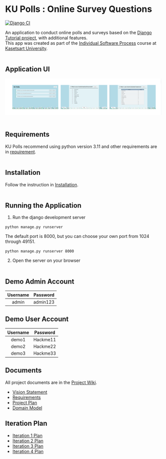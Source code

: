 # KU Polls : Online Survey Questions
[![Django CI](../../actions/workflows/ku_polls.yml/badge.svg)](../../actions/workflows/ku_polls.yml)

An application to conduct online polls and surveys based on the [Django Tutorial project](https://docs.djangoproject.com/en/5.1/intro/tutorial01/), 
with additional features.<br>
This app was created as part of the [Individual Software Process](https://cpske.github.io/ISP) course at [Kasetsart University](https://www.ku.ac.th).
<br><br>


## Application UI
![application_ui](application_ui.png)<br><br>

## Requirements
KU Polls recommend using python version 3.11 and other requirements are in [requirement](requirements.txt).<br><br>

## Installation
Follow the instruction in [Installation](Installation.md).<br><br>

## Running the Application
1. Run the django development server <br>
```
python manage.py runserver
```
The default port is 8000, but you can choose your own port from 1024 through 49151.
```
python manage.py runserver 8000
```
2. Open the server on your browser
<br><br>

## Demo Admin Account
| Username | Password | 
|:--------:|:--------:|
|  admin   | admin123 |

## Demo User Account
| Username | Password  | 
|:--------:|:---------:|
|  demo1   | Hackme11  |  
|  demo2   | Hackme22  |  
|  demo3   | Hackme33  |  


## Documents
All project documents are in the [Project Wiki](../../wiki/Home).

- [Vision Statement](../../wiki/Vision%20and%20Scope)
- [Requirements](../../wiki/Requirements)
- [Project Plan](../../wiki/Project%20Plan)
- [Domain Model](../../wiki/Domain%20Model)

## Iteration Plan
- [Iteration 1 Plan](../../wiki/Iteration%201%20Plan)
- [Iteration 2 Plan](../../wiki/Iteration%202%20Plan)
- [Iteration 3 Plan](../../wiki/Iteration%203%20Plan)
- [Iteration 4 Plan](../../wiki/Iteration%204%20Plan)
